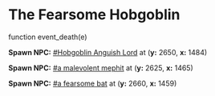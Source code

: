 # The Fearsome Hobgoblin
function event_death(e)

**Spawn NPC:**  [\#Hobgoblin Anguish Lord](/npc/204479) at (**y:** 2650, **x:** 1484)



**Spawn NPC:**  [\#a malevolent mephit](/npc/204468) at (**y:** 2625, **x:** 1465)


**Spawn NPC:**  [\#a fearsome bat](/npc/204465) at (**y:** 2660, **x:** 1459)

